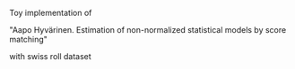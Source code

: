 

Toy implementation of 

"Aapo Hyvärinen. Estimation of non-normalized statistical models by score matching"

with swiss roll dataset